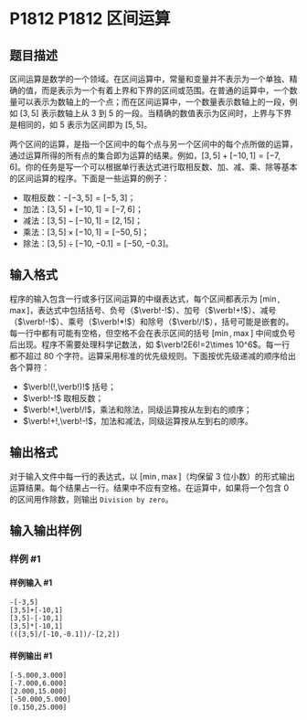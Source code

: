 # P1812 P1812 区间运算

## 题目描述

区间运算是数学的一个领域。在区间运算中，常量和变量并不表示为一个单独、精确的值，而是表示为一个有着上界和下界的区间或范围。在普通的运算中，一个数量可以表示为数轴上的一个点；而在区间运算中，一个数量表示数轴上的一段，例如 $[3,5]$ 表示数轴上从 $3$ 到 $5$ 的一段。当精确的数值表示为区间时，上界与下界是相同的，如 $5$ 表示为区间即为 $[5,5]$。

两个区间的运算，是指一个区间中的每个点与另一个区间中的每个点所做的运算，通过运算所得的所有点的集合即为运算的结果。例如，$[3,5]+[-10,1]=[-7,6]$。你的任务是写一个可以根据单行表达式进行取相反数、加、减、乘、除等基本的区间运算的程序。下面是一些运算的例子：

- 取相反数：$-[-3,5]=[-5,3]$；
- 加法：$[3,5]+[-10,1]=[-7,6]$；
- 减法：$[3,5]-[-10,1]=[2,15]$；
- 乘法：$[3,5]\times [-10,1]=[-50,5]$；
- 除法：$[3,5]\div [-10,-0.1]=[-50,-0.3]$。

## 输入格式

程序的输入包含一行或多行区间运算的中缀表达式，每个区间都表示为 $[\min,\max]$，表达式中包括括号、负号（$\verb!-!$）、加号（$\verb!+!$）、减号（$\verb!-!$）、乘号（$\verb!*!$）和除号（$\verb!/!$），括号可能是嵌套的。每一行中都有可能有空格，但空格不会在表示区间的括号 $[\min,\max]$ 中间或负号后出现。程序不需要处理科学记数法，如 $\verb!2E6!=2\times 10^6$。每一行都不超过 $80$ 个字符。运算采用标准的优先级规则。下面按优先级递减的顺序给出各个算符：

- $\verb!(!,\verb!)!$ 括号；
- $\verb!-!$ 取相反数；
- $\verb!*!,\verb!/!$，乘法和除法，同级运算按从左到右的顺序；
- $\verb!+!,\verb!-!$，加法和减法，同级运算按从左到右的顺序。

## 输出格式

对于输入文件中每一行的表达式，以 $[\min,\max]$（均保留 $3$ 位小数）的形式输出运算结果。每个结果占一行。结果中不应有空格。在运算中，如果将一个包含 $0$ 的区间用作除数，则输出 `Division by zero`。

## 输入输出样例

### 样例 #1

#### 样例输入 #1

```
-[-3,5] 
[3,5]+[-10,1] 
[3,5]-[-10,1] 
[3,5]*[-10,1] 
(([3,5]/[-10,-0.1])/-[2,2])
```

#### 样例输出 #1

```
[-5.000,3.000] 
[-7.000,6.000] 
[2.000,15.000] 
[-50.000,5.000] 
[0.150,25.000]
```
